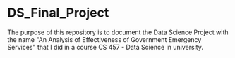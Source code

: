 # DS_Final_Project
The purpose of this repository is to document the Data Science Project with the name "An Analysis of Effectiveness of Government Emergency Services" that I did in a course CS 457 - Data Science in university.
